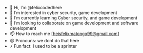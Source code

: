 - 👋 Hi, I’m @felixcodedhere
- 👀 I’m interested in cyber security, game development
- 🌱 I’m currently learning Cyber security, and game development
- 💞️ I’m looking to collaborate on game development and software development
- 📫 How to reach me [heisfelixmatongo99@gmail.com]
- 😄 Pronouns: we dont do that here
- ⚡ Fun fact: I used to be a sprinter

<!---
felixcodedhere/felixcodedhere is a ✨ special ✨ repository because its `README.md` (this file) appears on your GitHub profile.
You can click the Preview link to take a look at your changes.
--->
